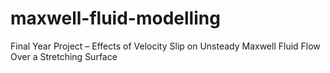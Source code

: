# maxwell-fluid-modelling
Final Year Project – Effects of Velocity Slip on Unsteady Maxwell Fluid Flow Over a Stretching Surface
